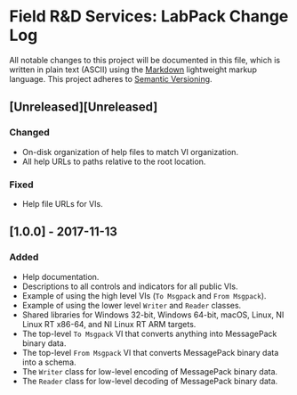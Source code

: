 # Field R&D Services: LabPack Change Log

All notable changes to this project will be documented in this file, which is written in plain text (ASCII) using the [Markdown](http://daringfireball.net/projects/markdown/syntax) lightweight markup language. This project adheres to [Semantic Versioning](http://semver.org). 

## [Unreleased][Unreleased]

### Changed

- On-disk organization of help files to match VI organization.
- All help URLs to paths relative to the root location.

### Fixed

- Help file URLs for VIs.

## [1.0.0] - 2017-11-13

### Added

- Help documentation.
- Descriptions to all controls and indicators for all public VIs.
- Example of using the high level VIs (`To Msgpack` and `From Msgpack`).
- Example of using the lower level `Writer` and `Reader` classes.
- Shared libraries for Windows 32-bit, Windows 64-bit, macOS, Linux, NI Linux RT x86-64, and NI Linux RT ARM targets.
- The top-level `To Msgpack` VI that converts anything into MessagePack binary data.
- The top-level `From Msgpack` VI that converts MessagePack binary data into a schema.
- The `Writer` class for low-level encoding of MessagePack binary data.
- The `Reader` class for low-level decoding of MessagePack binary data.

